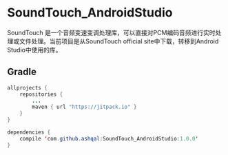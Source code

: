 # SoundTouch_AndroidStudio
SoundTouch 是一个音频变速变调处理库，可以直接对PCM编码音频进行实时处理或文件处理。当前项目是从SoundTouch official site中下载，转移到Android Studio中使用的库。

## Gradle
```java
allprojects {
    repositories {
        ...
        maven { url "https://jitpack.io" }
    }
}
```
```java
dependencies {
    compile 'com.github.ashqal:SoundTouch_AndroidStudio:1.0.0'
}
```